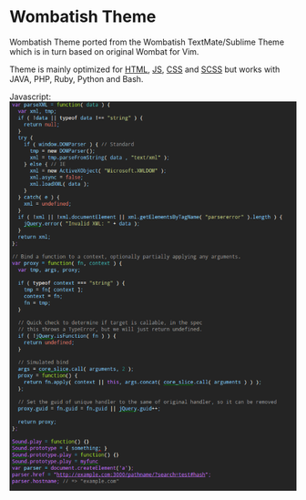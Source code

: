 # Wombatish Theme

Wombatish Theme ported from the Wombatish TextMate/Sublime Theme which is in turn based on original Wombat for Vim.  


Theme is mainly optimized for [HTML](https://raw.githubusercontent.com/vlad-saling/blobs/master/vscode/wombatish/html.png), [JS](https://raw.githubusercontent.com/vlad-saling/blobs/master/vscode/wombatish/js.png), [CSS](https://raw.githubusercontent.com/vlad-saling/blobs/master/vscode/wombatish/css.png) and [SCSS](https://raw.githubusercontent.com/vlad-saling/blobs/master/vscode/wombatish/sass.png) but works with JAVA, PHP, Ruby, Python and Bash.


Javascript:  
![javascript](https://raw.githubusercontent.com/vlad-saling/blobs/master/vscode/wombatish/js.png)


